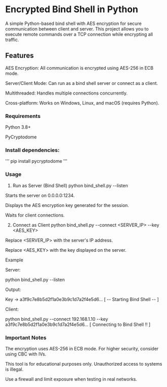 # Encrypted Bind Shell in Python

A simple Python-based bind shell with AES encryption for secure communication between client and server. This project allows you to execute remote commands over a TCP connection while encrypting all traffic.

## Features

AES Encryption: All communication is encrypted using AES-256 in ECB mode.

Server/Client Mode: Can run as a bind shell server or connect as a client.

Multithreaded: Handles multiple connections concurrently.

Cross-platform: Works on Windows, Linux, and macOS (requires Python).

### Requirements

Python 3.8+

PyCryptodome

### Install dependencies:

''' pip install pycryptodome '''

### Usage

1. Run as Server (Bind Shell)
python bind_shell.py --listen


Starts the server on 0.0.0.0:1234.

Displays the AES encryption key generated for the session.

Waits for client connections.

2. Connect as Client
python bind_shell.py --connect <SERVER_IP> --key <AES_KEY>


Replace <SERVER_IP> with the server's IP address.

Replace <AES_KEY> with the key displayed on the server.

Example

Server:

python bind_shell.py --listen


Output:

Key -> a3f9c7e8b5d2f1a0e3b9c1d7a2f4e5d6...
[ -- Starting Bind Shell -- ]


Client:

python bind_shell.py --connect 192.168.1.10 --key a3f9c7e8b5d2f1a0e3b9c1d7a2f4e5d6...
[ Connecting to Bind Shell !! ]

### Important Notes

The encryption uses AES-256 in ECB mode. For higher security, consider using CBC with IVs.

This tool is for educational purposes only. Unauthorized access to systems is illegal.

Use a firewall and limit exposure when testing in real networks.
